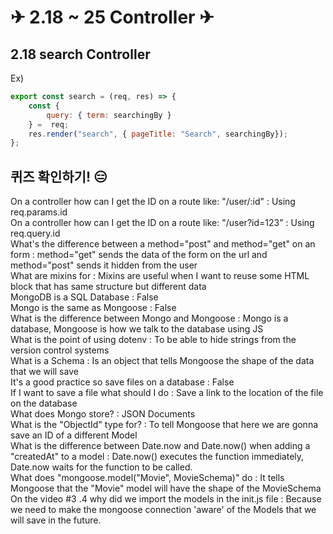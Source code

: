 # ✈ 2.18 ~ 25 Controller ✈

## 2.18 search Controller

Ex)
```javascript
export const search = (req, res) => {
    const {
        query: { term: searchingBy }
    } =  req;
    res.render("search", { pageTitle: "Search", searchingBy});
};
```

## 퀴즈 확인하기! 😑

On a controller how can I get the ID on a route like: "/user/:id" : Using req.params.id  
On a controller how can I get the ID on a route like: "/user?id=123" : Using req.query.id  
What's the difference between a method="post" and method="get" on an form : method="get" sends the data of the form on the url and method="post" sends it hidden from the user  
What are mixins for : Mixins are useful when I want to reuse some HTML block that has same structure but different data  
MongoDB is a SQL Database : False  
Mongo is the same as Mongoose : False  
What is the difference between Mongo and Mongoose : Mongo is a database, Mongoose is how we talk to the database using JS  
What is the point of using dotenv : To be able to hide strings from the version control systems  
What is a Schema : Is an object that tells Mongoose the shape of the data that we will save  
It's a good practice so save files on a database : False  
If I want to save a file what should I do : Save a link to the location of the file on the database  
What does Mongo store? : JSON Documents  
What is the "ObjectId" type for? : To tell Mongoose that here we are gonna save an ID of a different Model  
What is the difference between Date.now and Date.now() when adding a "createdAt" to a model : Date.now() executes the function immediately, Date.now waits for the function to be called.  
What does "mongoose.model("Movie", MovieSchema)" do : It tells Mongoose that the "Movie" model will have the shape of the MovieSchema  
On the video #3 .4 why did we import the models in the init.js file : Because we need to make the mongoose connection 'aware' of the Models that we will save in the future.  

